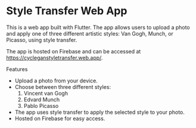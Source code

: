 # Style Transfer Web App
This is a web app built with Flutter. The app allows users to upload a photo and apply one of three different artistic styles: Van Gogh, Munch, or Picasso, using style transfer.

The app is hosted on Firebase and can be accessed at https://cycleganstyletransfer.web.app/.

Features
- Upload a photo from your device.
- Choose between three different styles:
    1. Vincent van Gogh
    2. Edvard Munch
    3. Pablo Picasso
- The app uses style transfer to apply the selected style to your photo.
- Hosted on Firebase for easy access.
